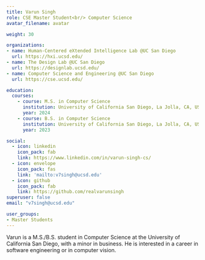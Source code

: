 ```yaml
---
title: Varun Singh
role: CSE Master Student<br/> Computer Science
avatar_filename: avatar

weight: 30

organizations:
- name: Human-Centered eXtended Intelligence Lab @UC San Diego
  url: https://hxi.ucsd.edu/
- name: The Design Lab @UC San Diego
  url: https://designlab.ucsd.edu/
- name: Computer Science and Engineering @UC San Diego
  url: https://cse.ucsd.edu/

education:
  courses:
    - course: M.S. in Computer Science
      institution: University of California San Diego, La Jolla, CA, USA
      year: 2024
    - course: B.S. in Computer Science
      institution: University of California San Diego, La Jolla, CA, USA
      year: 2023

social:
  - icon: linkedin
    icon_pack: fab
    link: https://www.linkedin.com/in/varun-singh-cs/
  - icon: envelope
    icon_pack: fas
    link: 'mailto:v7singh@ucsd.edu'
  - icon: github
    icon_pack: fab
    link: https://github.com/realvarunsingh
superuser: false
email: "v7singh@ucsd.edu"

user_groups:
- Master Students
---
```


Varun is a M.S./B.S. student in Computer Science at the University of California San Diego, with a minor in business. He is interested in a career in software engineering or in computer vision. 

